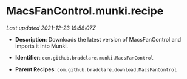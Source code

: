# MacsFanControl.munki.recipe

_Last updated 2021-12-23 19:58:07Z_

- **Description**: Downloads the latest version of MacsFanControl and imports it into Munki.

- **Identifier**: `com.github.bradclare.munki.MacsFanControl`

- **Parent Recipes**: `com.github.bradclare.download.MacsFanControl`